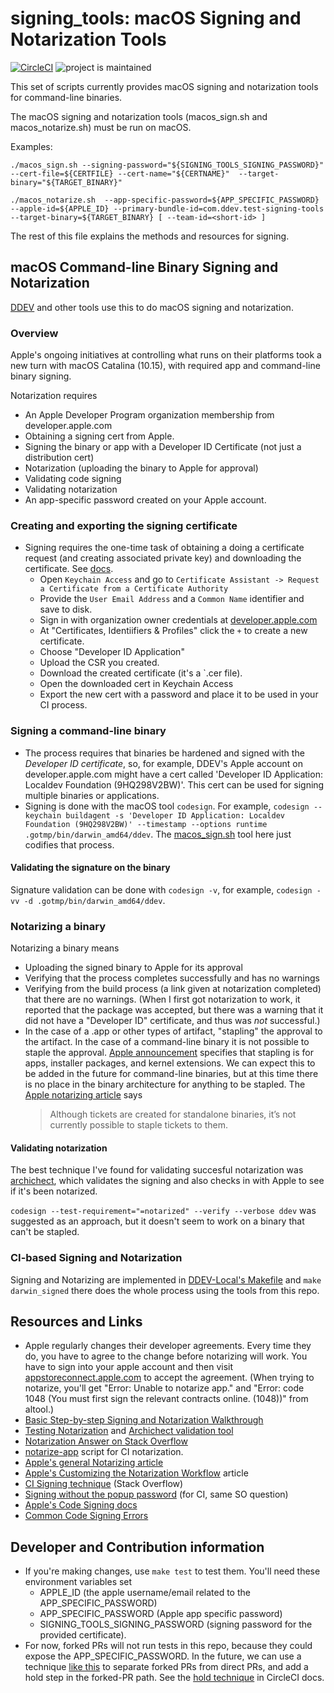 # signing_tools: macOS Signing and Notarization Tools

[![CircleCI](https://circleci.com/gh/drud/signing_tools.svg?style=shield)](https://circleci.com/gh/drud/signing_tools) ![project is maintained](https://img.shields.io/maintenance/yes/2021.svg)

This set of scripts currently provides macOS signing and notarization tools for command-line binaries. 

The macOS signing and notarization tools (macos_sign.sh and macos_notarize.sh) must be run on macOS.

Examples:

`./macos_sign.sh --signing-password="${SIGNING_TOOLS_SIGNING_PASSWORD}" --cert-file=${CERTFILE} --cert-name="${CERTNAME}"  --target-binary="${TARGET_BINARY}"`

`./macos_notarize.sh  --app-specific-password=${APP_SPECIFIC_PASSWORD} --apple-id=${APPLE_ID} --primary-bundle-id=com.ddev.test-signing-tools --target-binary=${TARGET_BINARY} [ --team-id=<short-id> ]`

The rest of this file explains the methods and resources for signing.

## macOS Command-line Binary Signing and Notarization

[DDEV](https://github.com/drud/ddev) and other tools use this to do macOS signing and notarization.

### Overview

Apple's ongoing initiatives at controlling what runs on their platforms took a new turn with macOS Catalina (10.15), with required app and command-line binary signing. 

Notarization requires

* An Apple Developer Program organization membership from developer.apple.com
* Obtaining a signing cert from Apple.
* Signing the binary or app with a Developer ID Certificate (not just a distribution cert)
* Notarization (uploading the binary to Apple for approval)
* Validating code signing
* Validating notarization
* An app-specific password created on your Apple account. 

### Creating and exporting the signing certificate

* Signing requires the one-time task of obtaining a doing a certificate request (and creating associated private key) and downloading the certificate. See [docs](https://developer.apple.com/library/archive/documentation/Security/Conceptual/CodeSigningGuide/Procedures/Procedures.html).
  * Open `Keychain Access` and go to `Certificate Assistant -> Request a Certificate from a Certificate Authority`
  * Provide the `User Email Address` and a `Common Name` identifier and save to disk.
  * Sign in with organization owner credentials at [developer.apple.com](https://developer.apple.com)
  * At "Certificates, Identiifiers & Profiles" click the `+` to create a new certificate.
  * Choose "Developer ID Application"
  * Upload the CSR you created.
  * Download the created certificate (it's a `.cer file).
  * Open the downloaded cert in Keychain Access
  * Export the new cert with a password and place it to be used in your CI process.

### Signing a command-line binary

* The process requires that binaries be hardened and signed with the *Developer ID certificate*, so, for example, DDEV's Apple account on developer.apple.com might have a cert called 'Developer ID Application: Localdev Foundation (9HQ298V2BW)'. This cert can be used for signing multiple binaries or applications.
* Signing is done with the macOS tool `codesign`. For example,
`codesign --keychain buildagent -s 'Developer ID Application: Localdev Foundation (9HQ298V2BW)' --timestamp --options runtime .gotmp/bin/darwin_amd64/ddev`. The [macos_sign.sh](macos_sign.sh) tool here just codifies that process.

#### Validating the signature on the binary

Signature validation can be done with `codesign -v`, for example, `codesign -vv -d .gotmp/bin/darwin_amd64/ddev`.

### Notarizing a binary

Notarizing a binary means

* Uploading the signed binary to Apple for its approval
* Verifying that the process completes successfully and has no warnings
* Verifying from the build process (a link given at notarization completed) that there are no warnings. (When I first got notarization to work, it reported that the package was accepted, but there was a warning that it did not have a "Developer ID" certificate, and thus was *not* successful.)
* In the case of a .app or other types of artifact, "stapling" the approval to the artifact. In the case of a command-line binary it is not possible to staple the approval. [Apple announcement](https://developer.apple.com/news/?id=06032019i) specifies that stapling is for apps, installer packages, and kernel extensions. We can expect this to be added in the future for command-line binaries, but at this time there is no place in the binary architecture for anything to be stapled. The [Apple notarizing article](https://developer.apple.com/documentation/xcode/notarizing_macos_software_before_distribution/customizing_the_notarization_workflow#3087720) says
    > Although tickets are created for standalone binaries, it’s not currently possible to staple tickets to them.

#### Validating notarization

The best technique I've found for validating succesful notarization was [archichect](https://eclecticlight.co/2019/11/26/how-to-check-quarantine-64-bit-signature-and-notarization-for-almost-anything/), which validates the signing and also checks in with Apple to see if it's been notarized.

`codesign --test-requirement="=notarized" --verify --verbose ddev` was suggested as an approach, but it doesn't seem to work on a binary that can't be stapled.

### CI-based Signing and Notarization

Signing and Notarizing are implemented in [DDEV-Local's Makefile](https://github.com/drud/ddev/blob/9f43569444c9c28fbfb3bab77f35aa49a4bd6a09/Makefile#L130-L141) and `make darwin_signed` there does the whole process using the tools from this repo.

## Resources and Links

* Apple regularly changes their developer agreements. Every time they do, you have to agree to the change before notarizing will work. You have to sign into your apple account and then visit [appstoreconnect.apple.com](https://appstoreconnect.apple.com/agreements/#/) to accept the agreement. (When trying to notarize, you'll get "Error: Unable to notarize app." and "Error: code 1048 (You must first sign the relevant contracts online. (1048))" from altool.)
* [Basic Step-by-step Signing and Notarization Walkthrough](http://www.zarkonnen.com/signing_notarizing_catalina)
* [Testing Notarization](https://eclecticlight.co/2019/11/26/how-to-check-quarantine-64-bit-signature-and-notarization-for-almost-anything/) and [Archichect validation tool](https://eclecticlight.co/32-bitcheck-archichect/)
* [Notarization Answer on Stack Overflow](https://stackoverflow.com/questions/56890749/macos-notarize-in-script/56890758#56890758)
* [notarize-app](https://www.notion.so/randyfay/Notarization-Catalina-e8d037cb6caf44fc9eef339f092faa64#e590379f4a35498181b18554a49fac88) script for CI notarization.
* [Apple's general Notarizing article](https://developer.apple.com/documentation/xcode/notarizing_macos_software_before_distribution)
* [Apple's Customizing the Notarization Workflow](https://developer.apple.com/documentation/xcode/notarizing_macos_software_before_distribution/customizing_the_notarization_workflow) article
* [CI Signing technique](https://stackoverflow.com/a/40039594/215713) (Stack Overflow)
* [Signing without the popup password](https://stackoverflow.com/a/40039594/215713) (for CI, same SO question)
* [Apple's Code Signing docs](https://developer.apple.com/library/archive/documentation/Security/Conceptual/CodeSigningGuide/Procedures/Procedures.html)
* [Common Code Signing Errors](https://medium.com/@SharpFive/common-code-signing-errors-codesign-failed-with-exit-code-1-1ffa5f4785c9)

## Developer and Contribution information

* If you're making changes, use `make test` to test them. You'll need these environment variables set
    * APPLE_ID (the apple username/email related to the APP_SPECIFIC_PASSWORD)
    * APP_SPECIFIC_PASSWORD (Apple app specific password)
    * SIGNING_TOOLS_SIGNING_PASSWORD (signing password for the provided certificate).
* For now, forked PRs will not run tests in this repo, because they could expose the APP_SPECIFIC_PASSWORD. In the future, we can use a technique [like this](https://discuss.circleci.com/t/create-separate-steps-jobs-for-pr-forks-versus-branches/13419/4) to separate forked PRs from direct PRs, and add a hold step in the forked-PR path. See the [hold technique](https://circleci.com/docs/2.0/contexts/#approving-jobs-that-use-restricted-contexts) in CircleCI docs.
